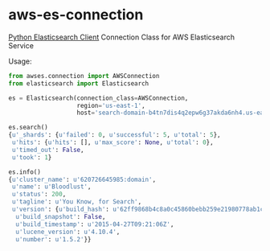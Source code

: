 # aws-es-connection
[Python Elasticsearch Client](https://github.com/elastic/elasticsearch-py) Connection Class for AWS Elasticsearch Service

Usage:
``` python
from awses.connection import AWSConnection
from elasticsearch import Elasticsearch

es = Elasticsearch(connection_class=AWSConnection,
                   region='us-east-1',
                   host='search-domain-b4tn7dis4q2epw6g37akda6nh4.us-east-1.es.amazonaws.com')

es.search()
{u'_shards': {u'failed': 0, u'successful': 5, u'total': 5},
 u'hits': {u'hits': [], u'max_score': None, u'total': 0},
 u'timed_out': False,
 u'took': 1}

es.info()
{u'cluster_name': u'620726645985:domain',
 u'name': u'Bloodlust',
 u'status': 200,
 u'tagline': u'You Know, for Search',
 u'version': {u'build_hash': u'62ff9868b4c8a0c45860bebb259e21980778ab1c',
  u'build_snapshot': False,
  u'build_timestamp': u'2015-04-27T09:21:06Z',
  u'lucene_version': u'4.10.4',
  u'number': u'1.5.2'}}
  ```

